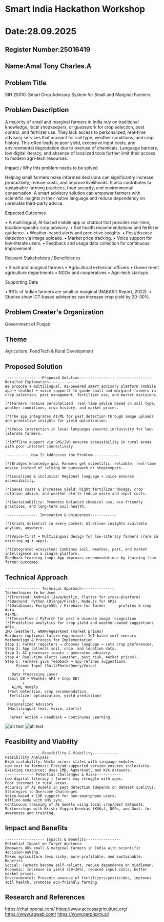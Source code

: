 # Smart India Hackathon Workshop
# Date:28.09.2025
## Register Number:25016419
## Name:Amal Tony Charles.A
## Problem Title
SIH 25010: Smart Crop Advisory System for Small and Marginal Farmers
## Problem Description
A majority of small and marginal farmers in India rely on traditional knowledge, local shopkeepers, or guesswork for crop selection, pest control, and fertilizer use. They lack access to personalized, real-time advisory services that account for soil type, weather conditions, and crop history. This often leads to poor yield, excessive input costs, and environmental degradation due to overuse of chemicals. Language barriers, low digital literacy, and absence of localized tools further limit their access to modern agri-tech resources.

Impact / Why this problem needs to be solved

Helping small farmers make informed decisions can significantly increase productivity, reduce costs, and improve livelihoods. It also contributes to sustainable farming practices, food security, and environmental conservation. A smart advisory solution can empower farmers with scientific insights in their native language and reduce dependency on unreliable third-party advice.

Expected Outcomes

• A multilingual, AI-based mobile app or chatbot that provides real-time, location-specific crop advisory.
• Soil health recommendations and fertilizer guidance.
• Weather-based alerts and predictive insights.
• Pest/disease detection via image uploads.
• Market price tracking.
• Voice support for low-literate users.
• Feedback and usage data collection for continuous improvement.

Relevant Stakeholders / Beneficiaries

• Small and marginal farmers
• Agricultural extension officers
• Government agriculture departments
• NGOs and cooperatives
• Agri-tech startups

Supporting Data

• 86% of Indian farmers are small or marginal (NABARD Report, 2022).
• Studies show ICT-based advisories can increase crop yield by 20–30%.

## Problem Creater's Organization
Government of Punjab

## Theme
Agriculture, FoodTech & Rural Development

## Proposed Solution
```
 ----------------Proposed Solution---------------- ----------------Detailed Explanation--------------
We propose a multilingual, AI-powered smart advisory platform (mobile app + chatbot + voice support) to guide small and marginal farmers in crop selection, pest management, fertilizer use, and market decisions.

(*)Farmers receive personalized, real-time advice based on soil type, weather conditions, crop history, and market prices.

(*)The app integrates AI/ML for pest detection through image uploads and predictive insights for yield optimization.

(*)Voice interaction in local languages ensures inclusivity for low-literate farmers.

(*)Offline support via SMS/IVR ensures accessibility in rural areas with poor internet connectivity.

------------How It Addresses the Problem------------

(*)Bridges knowledge gap: Farmers get scientific, reliable, real-time advice instead of relying on guesswork or shopkeepers.

(*)Localized & inclusive: Regional language + voice ensures accessibility.

(*)Saves costs & increases yield: Right fertilizer dosage, crop rotation advice, and weather alerts reduce waste and input costs.

(*)Sustainability: Promotes balanced chemical use, eco-friendly practices, and long-term soil health.

--------------- Innovation & Uniqueness------------

(*)Krishi Scientist in every pocket: AI-driven insights available anytime, anywhere.

(*)Voice-first + Multilingual design for low-literacy farmers (rare in existing agri-apps).

(*)Integrated ecosystem: Combines soil, weather, pest, and market intelligence in a single platform.
Feedback learning loop: App improves recommendations by learning from farmer outcomes.
```

## Technical Approach
```
---------------- Technical Approach---------------
Technologies to be Used
(*)Frontend: Android (Java/Kotlin, Flutter for cross-platform)
(*)Backend: Python (Django/Flask), Node.js for APIs
(*)Databases: PostgreSQL / Firebase for farmer      profiles & crop data
AI/ML:
(*)TensorFlow / PyTorch for pest & disease image recognition
(*)Predictive analytics for crop yield and weather-based suggestions
APIs:
IMD (weather), eNAM/Agmarknet (market prices)
Hardware (optional future expansion): IoT-based soil sensors
Methodology & Process for Implementation
Step 1: Farmer registers → chooses language → sets crop preferences.
Step 2: App collects soil, crop, and location data.
Step 3: AI processes inputs → generates advisory.
Step 4: Real-time alerts (weather, pest risk, market prices).
Step 5: Farmers give feedback → app refines suggestions.
     Farmer Input (Soil/Photo/Query/Voice)
        ↓
   Data Processing Layer
 (Soil DB + Weather API + Crop DB)
        ↓
   AI/ML Models
 (Pest detection, crop recommendation,
  fertilizer optimization, yield prediction)
        ↓
 Personalized Advisory
 (Multilingual text, voice, alerts)
        ↓
  Farmer Action → Feedback → Continuous Learning
```
![alt text](<sih technical support.jpg>)
![alt text](<sih solution .jpg>)




## Feasibility and Viability
```
-----------------Feasibility & Viability------------
Feasibility Analysis
High scalability: Works across states with language modules.
Low cost to farmers: Free/ad-supported version ensures inclusivity.
Existing resources: Uses IMD, Agmarknet, and KVK datasets.
------------- Potential Challenges & Risks-----------
Low digital literacy → farmers may struggle with apps.
Poor internet in rural areas.
Accuracy of AI models in pest detection (depends on dataset quality).
Strategies to Overcome Challenges
Voice-based + IVR support for non-smartphone users.
Offline mode with SMS sync.
Continuous training of AI models using local crop/pest datasets.
Partnerships with Krishi Vigyan Kendras (KVKs), NGOs, and Govt. for awareness and training.
```

## Impact and Benefits
```
------------------ Impacts & Benefits----------------
Potential Impact on Target Audience
Empowers 86% small & marginal farmers in India with scientific decision-making.
Makes agriculture less risky, more profitable, and sustainable.
Benefits
Social: Farmers become self-reliant, reduce dependence on middlemen.
Economic: Increase in yield (20–30%), reduced input costs, better market prices.
Environmental: Prevents overuse of fertilizers/pesticides, improves soil health, promotes eco-friendly farming.
```
## Research and References

https://chat.openai.com/
https://www.accessagriculture.org/
https://www.agweb.com/
https://www.perplexity.ai/